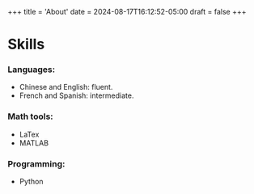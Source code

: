 +++
title = 'About'
date = 2024-08-17T16:12:52-05:00
draft = false 
+++





# Skills
### Languages: 
- Chinese and English: fluent. 
- French and Spanish: intermediate.

### Math tools: 
- LaTex 
- MATLAB
### Programming: 
- Python


